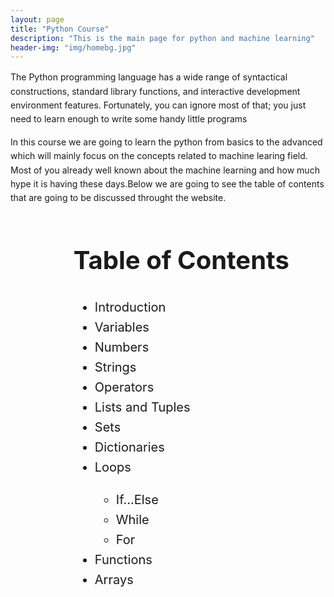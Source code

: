 ```yaml
---
layout: page
title: "Python Course"
description: "This is the main page for python and machine learning"
header-img: "img/homebg.jpg"
---
```


<p style="line-height:1.6;">The Python programming language has a wide range of syntactical constructions, standard library functions, and interactive development environment features. Fortunately, you can ignore most of that; you just need to learn enough to write some handy little programs</p>

<p style="line-height:1.6;">In this course we are going to learn the python from basics to the advanced which will mainly focus on the concepts related to machine learing field. Most of you already well known about the machine learning and how much hype it is having these days.Below we are going to see the table of contents that are going to be discussed throught the website.</p>
<div align="left" style="margin-left: 20%; line-height: 1.6; font-size: 20px;">
	<h1>Table of Contents</h1>
	<ul>
		<li>Introduction</li>
		<li>Variables</li>
		<li>Numbers</li>
		<li>Strings</li>
		<li>Operators</li>
		<li>Lists and Tuples</li>
		<li>Sets</li>
		<li>Dictionaries</li>
		<li>Loops</li>
		<ul>
			<li>If...Else</li>
			<li>While</li>
			<li>For</li>
		</ul>
		<li>Functions</li>
		<li>Arrays</li>
	</ul>
</div>
